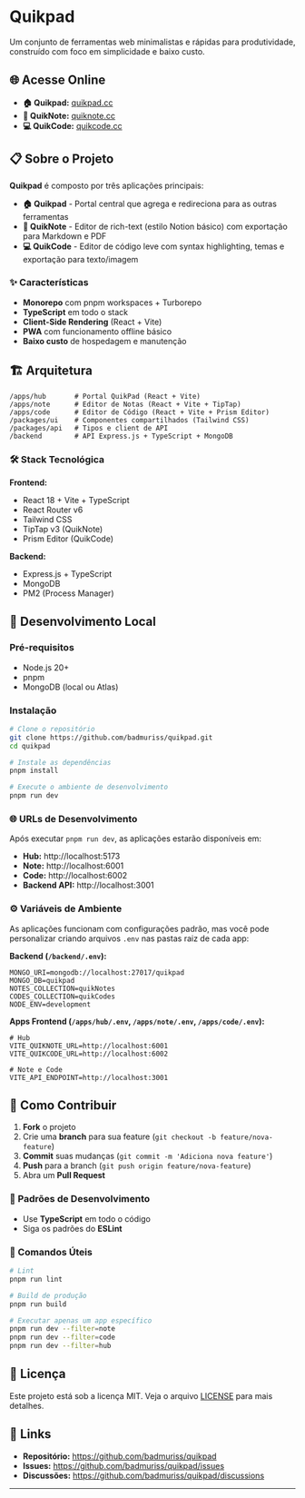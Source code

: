 # Quikpad

Um conjunto de ferramentas web minimalistas e rápidas para produtividade, construído com foco em simplicidade e baixo custo.

## 🌐 Acesse Online

- **🏠 Quikpad:** [quikpad.cc](https://quikpad.cc)
- **📝 QuikNote:** [quiknote.cc](https://quiknote.cc)
- **💻 QuikCode:** [quikcode.cc](https://quikcode.cc)

## 📋 Sobre o Projeto

**Quikpad** é composto por três aplicações principais:

- **🏠 Quikpad** - Portal central que agrega e redireciona para as outras ferramentas
- **📝 QuikNote** - Editor de rich-text (estilo Notion básico) com exportação para Markdown e PDF
- **💻 QuikCode** - Editor de código leve com syntax highlighting, temas e exportação para texto/imagem

### ✨ Características

- **Monorepo** com pnpm workspaces + Turborepo
- **TypeScript** em todo o stack
- **Client-Side Rendering** (React + Vite)
- **PWA** com funcionamento offline básico
- **Baixo custo** de hospedagem e manutenção

## 🏗️ Arquitetura

```
/apps/hub       # Portal QuikPad (React + Vite)
/apps/note      # Editor de Notas (React + Vite + TipTap)
/apps/code      # Editor de Código (React + Vite + Prism Editor)
/packages/ui    # Componentes compartilhados (Tailwind CSS)
/packages/api   # Tipos e client de API
/backend        # API Express.js + TypeScript + MongoDB
```

### 🛠️ Stack Tecnológica

**Frontend:**
- React 18 + Vite + TypeScript
- React Router v6
- Tailwind CSS
- TipTap v3 (QuikNote)
- Prism Editor (QuikCode)

**Backend:**
- Express.js + TypeScript
- MongoDB
- PM2 (Process Manager)

## 🚀 Desenvolvimento Local

### Pré-requisitos

- Node.js 20+
- pnpm
- MongoDB (local ou Atlas)

### Instalação

```bash
# Clone o repositório
git clone https://github.com/badmuriss/quikpad.git
cd quikpad

# Instale as dependências
pnpm install

# Execute o ambiente de desenvolvimento
pnpm run dev
```

### 🌐 URLs de Desenvolvimento

Após executar `pnpm run dev`, as aplicações estarão disponíveis em:

- **Hub:** http://localhost:5173
- **Note:** http://localhost:6001  
- **Code:** http://localhost:6002
- **Backend API:** http://localhost:3001

### ⚙️ Variáveis de Ambiente

As aplicações funcionam com configurações padrão, mas você pode personalizar criando arquivos `.env` nas pastas raiz de cada app:

**Backend (`/backend/.env`):**
```env
MONGO_URI=mongodb://localhost:27017/quikpad
MONGO_DB=quikpad
NOTES_COLLECTION=quikNotes
CODES_COLLECTION=quikCodes
NODE_ENV=development
```

**Apps Frontend (`/apps/hub/.env`, `/apps/note/.env`, `/apps/code/.env`):**
```env
# Hub
VITE_QUIKNOTE_URL=http://localhost:6001
VITE_QUIKCODE_URL=http://localhost:6002

# Note e Code
VITE_API_ENDPOINT=http://localhost:3001
```

## 🤝 Como Contribuir

1. **Fork** o projeto
2. Crie uma **branch** para sua feature (`git checkout -b feature/nova-feature`)
3. **Commit** suas mudanças (`git commit -m 'Adiciona nova feature'`)
4. **Push** para a branch (`git push origin feature/nova-feature`)
5. Abra um **Pull Request**

### 📝 Padrões de Desenvolvimento

- Use **TypeScript** em todo o código
- Siga os padrões do **ESLint**

### 🧪 Comandos Úteis

```bash
# Lint
pnpm run lint

# Build de produção
pnpm run build

# Executar apenas um app específico
pnpm run dev --filter=note
pnpm run dev --filter=code
pnpm run dev --filter=hub
```

## 📄 Licença

Este projeto está sob a licença MIT. Veja o arquivo [LICENSE](LICENSE) para mais detalhes.

## 🔗 Links

- **Repositório:** https://github.com/badmuriss/quikpad
- **Issues:** https://github.com/badmuriss/quikpad/issues
- **Discussões:** https://github.com/badmuriss/quikpad/discussions

---